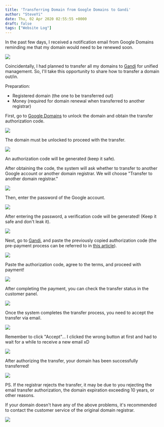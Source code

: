 ```yaml
---
title: 'Transferring Domain from Google Domains to Gandi'
author: "SteveYi"
date: Thu, 02 Apr 2020 02:55:55 +0000
draft: false
tags: ["Website Log"]
---
```


In the past few days, I received a notification email from Google Domains reminding me that my domain would need to be renewed soon.

![](https://static-a1.steveyi.net/media/blog/2020/04/transfer-domain-from-google-to-gandi-01-1920x1019.png)

Coincidentally, I had planned to transfer all my domains to [Gandi](https://gandi.net) for unified management. So, I'll take this opportunity to share how to transfer a domain out/in.

Preparation:
- Registered domain (the one to be transferred out)
- Money (required for domain renewal when transferred to another registrar)

First, go to [Google Domains](https://domains.google/) to unlock the domain and obtain the transfer authorization code.

![](https://static-a1.steveyi.net/media/blog/2020/04/transfer-domain-from-google-to-gandi-02.jpg)

The domain must be unlocked to proceed with the transfer.

![](https://static-a1.steveyi.net/media/blog/2020/04/transfer-domain-from-google-to-gandi-03-1920x1080.jpg)

An authorization code will be generated (keep it safe).

After obtaining the code, the system will ask whether to transfer to another Google account or another domain registrar. We will choose "Transfer to another domain registrar."

![](https://static-a1.steveyi.net/media/blog/2020/04/transfer-domain-from-google-to-gandi-04.jpg)

Then, enter the password of the Google account.

![](https://static-a1.steveyi.net/media/blog/2020/04/transfer-domain-from-google-to-gandi-05.jpg)

After entering the password, a verification code will be generated! (Keep it safe and don't leak it).

![](https://static-a1.steveyi.net/media/blog/2020/04/transfer-domain-from-google-to-gandi-06.jpg)

Next, go to [Gandi](https://gandi.net), and paste the previously copied authorization code (the pre-payment process can be referred to in [this article](https://blog.steveyi.net/register-domain-at-gandi/)).

![](https://static-a1.steveyi.net/media/blog/2020/04/transfer-domain-from-google-to-gandi-07-1920x945.png)

Paste the authorization code, agree to the terms, and proceed with payment!

![](https://static-a1.steveyi.net/media/blog/2020/04/transfer-domain-from-google-to-gandi-08-1920x945.png)

After completing the payment, you can check the transfer status in the customer panel.

![](https://static-a1.steveyi.net/media/blog/2020/04/transfer-domain-from-google-to-gandi-09-1920x945.png)

Once the system completes the transfer process, you need to accept the transfer via email.

![](https://static-a1.steveyi.net/media/blog/2020/04/transfer-domain-from-google-to-gandi-10-1920x1032.jpg)

Remember to click "Accept"... I clicked the wrong button at first and had to wait for a while to receive a new email xD

![](https://static-a1.steveyi.net/media/blog/2020/04/transfer-domain-from-google-to-gandi-11.jpg)

After authorizing the transfer, your domain has been successfully transferred!

![](https://static-a1.steveyi.net/media/blog/2020/04/transfer-domain-from-google-to-gandi-12-1920x1138.png)

PS. If the registrar rejects the transfer, it may be due to you rejecting the email transfer authorization, the domain expiration exceeding 10 years, or other reasons.

If your domain doesn't have any of the above problems, it's recommended to contact the customer service of the original domain registrar.

![](https://static-a1.steveyi.net/media/blog/2020/04/transfer-domain-from-google-to-gandi-13-1920x945.png)
